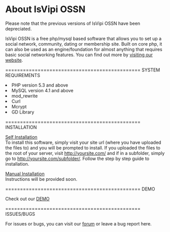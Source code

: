 About IsVipi OSSN
===========================================
Please note that the previous versions of IsVipi OSSN have been depreciated.

IsVipi OSSN is a free php/mysql based software that allows you to set up a social network, community, dating or membership site. Built on core php, it can also be used as an engine/foundation for almost anything that requires basic social networking features. You can find out more by <a href="http://isvipi.org" target="_blank">visiting our website</a>.

==============================================
SYSTEM REQUIREMENTS

<li>PHP version 5.3 and above</li>
<li>MySQL version 4.1 and above</li>
<li>mod_rewrite</li>
<li>Curl</li>
<li>Mcrypt</li>
<li>GD Library</li>

==============================================
INSTALLATION

<u>Self Installation</u><br/>
To install this software, simply visit your site url (where you have uploaded the files to) and you will be prompted to install.
If you uploaded the files to the root of your server, visit http://yoursite.com/ and if in a subfolder, simply go to http://yoursite.com/subfolder/. Follow the step by step guide to installation.

<u>Manual Installation</u><br/>
Instructions will be provided soon.

==============================================
DEMO

Check out our <a href="http://demo.isvipi.org" target="_blank">DEMO</a>

==============================================
ISSUES/BUGS

For issues or bugs, you can visit our <a href="http://forum.isvipi.org" target="_blank">forum</a> or leave a bug report here.
